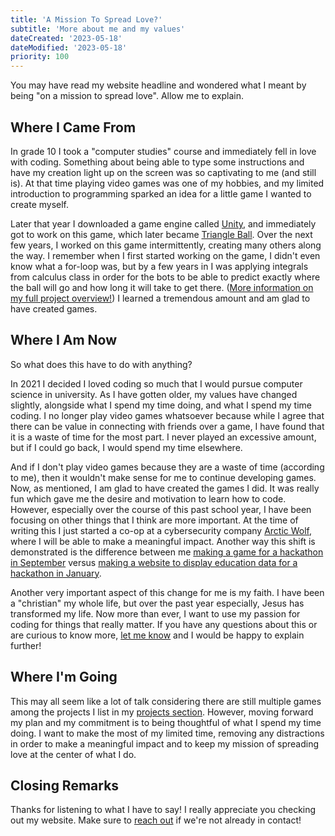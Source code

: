 ```yaml
---
title: 'A Mission To Spread Love?'
subtitle: 'More about me and my values'
dateCreated: '2023-05-18'
dateModified: '2023-05-18'
priority: 100
---
```


You may have read my website headline and wondered what I meant by being "on a mission to spread love". Allow me to explain.

## Where I Came From 

In grade 10 I took a "computer studies" course and immediately fell in love with coding. Something about being able to type some instructions and have my creation light up on the screen was so captivating to me (and still is). At that time playing video games was one of my hobbies, and my limited introduction to programming sparked an idea for a little game I wanted to create myself.

Later that year I downloaded a game engine called [Unity](https://unity.com), and immediately got to work on this game, which later became [Triangle Ball](/articles/triangle-ball). Over the next few years, I worked on this game intermittently, creating many others along the way. I remember when I first started working on the game, I didn't even know what a for-loop was, but by a few years in I was applying integrals from calculus class in order for the bots to be able to predict exactly where the ball will go and how long it will take to get there. ([More information on my full project overview!](/articles/triangle-ball)) I learned a tremendous amount and am glad to have created games.

## Where I Am Now 

So what does this have to do with anything?

In 2021 I decided I loved coding so much that I would pursue computer science in university. As I have gotten older, my values have changed slightly, alongside what I spend my time doing, and what I spend my time coding. I no longer play video games whatsoever because while I agree that there can be value in connecting with friends over a game, I have found that it is a waste of time for the most part. I never played an excessive amount, but if I could go back, I would spend my time elsewhere.

And if I don't play video games because they are a waste of time (according to me), then it wouldn't make sense for me to continue developing games. Now, as mentioned, I am glad to have created the games I did. It was really fun which gave me the desire and motivation to learn how to code. However, especially over the course of this past school year, I have been focusing on other things that I think are more important. At the time of writing this I just started a co-op at a cybersecurity company [Arctic Wolf](https://arcticwolf.com), where I will be able to make a meaningful impact. Another way this shift is demonstrated is the difference between me [making a game for a hackathon in September](/articles/tempestuous-turrets) versus [making a website to display education data for a hackathon in January](/articles/education-data-for-change).

Another very important aspect of this change for me is my faith. I have been a "christian" my whole life, but over the past year especially, Jesus has transformed my life. Now more than ever, I want to use my passion for coding for things that really matter. If you have any questions about this or are curious to know more, [let me know](/contact) and I would be happy to explain further!

## Where I'm Going 

This may all seem like a lot of talk considering there are still multiple games among the projects I list in my [projects section](/projects). However, moving forward my plan and my commitment is to being thoughtful of what I spend my time doing. I want to make the most of my limited time, removing any distractions in order to make a meaningful impact and to keep my mission of spreading love at the center of what I do.

## Closing Remarks 

Thanks for listening to what I have to say! I really appreciate you checking out my website. Make sure to [reach out](/contact) if we're not already in contact!
